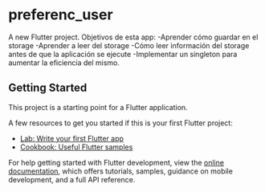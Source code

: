 # preferenc_user

A new Flutter project.
Objetivos de esta app:
-Aprender cómo guardar en el storage
-Aprender a leer del storage
-Cómo leer información del storage antes de que la aplicación se ejecute
-Implementar un singleton para aumentar la eficiencia del mismo.

## Getting Started

This project is a starting point for a Flutter application.

A few resources to get you started if this is your first Flutter project:

- [Lab: Write your first Flutter app](https://docs.flutter.dev/get-started/codelab)
- [Cookbook: Useful Flutter samples](https://docs.flutter.dev/cookbook)

For help getting started with Flutter development, view the
[online documentation](https://docs.flutter.dev/), which offers tutorials,
samples, guidance on mobile development, and a full API reference.

